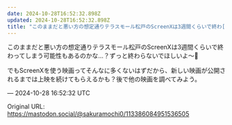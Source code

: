 ```yaml
---
date: 2024-10-28T16:52:32.898Z
updated: 2024-10-28T16:52:32.898Z
title: "このままだと悪い方の想定通りテラスモール松戸のScreenXは3週間くらいで終わ[...]"
---
```


<p>このままだと悪い方の想定通りテラスモール松戸のScreenXは3週間くらいで終わってしまう可能性もあるのかな…？ずっと終わらないでほしいよ〜🥲</p><p>でもScreenXを使う映画ってそんなに多くないはずだから、新しい映画が公開されるまでは上映を続けてもらえるかも？後で他の映画を調べてみよう。</p>

&mdash; 2024-10-28 16:52:32 UTC

Original URL: https://mastodon.social/@sakuramochi0/113386084951536505
